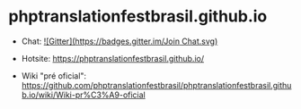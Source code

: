 phptranslationfestbrasil.github.io
==================================

- Chat: [![Gitter](https://badges.gitter.im/Join Chat.svg)](https://gitter.im/phptranslationfestbrasil/chat)

- Hotsite: https://phptranslationfestbrasil.github.io/

- Wiki "pré oficial": https://github.com/phptranslationfestbrasil/phptranslationfestbrasil.github.io/wiki/Wiki-pr%C3%A9-oficial
